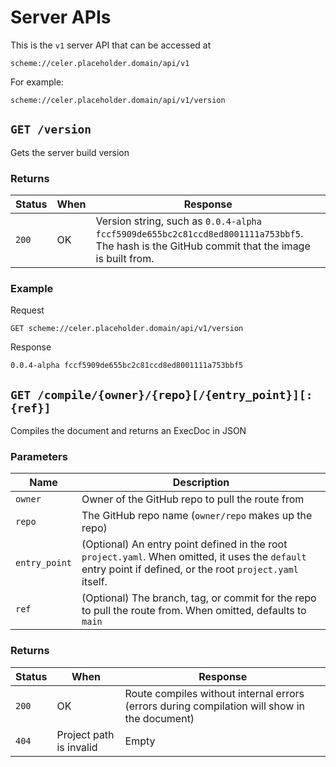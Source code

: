 # Server APIs
This is the `v1` server API that can be accessed at
```
scheme://celer.placeholder.domain/api/v1
```
For example:
```
scheme://celer.placeholder.domain/api/v1/version
```

## `GET /version`
Gets the server build version
### Returns
|Status|When|Response|
|-|-|-|
|`200`|OK| Version string, such as `0.0.4-alpha fccf5909de655bc2c81ccd8ed8001111a753bbf5`. The hash is the GitHub commit that the image is built from.|

### Example
Request
```
GET scheme://celer.placeholder.domain/api/v1/version
```
Response
```
0.0.4-alpha fccf5909de655bc2c81ccd8ed8001111a753bbf5
```

## `GET /compile/{owner}/{repo}[/{entry_point}][:{ref}]`
Compiles the document and returns an ExecDoc in JSON
### Parameters
|Name|Description|
|-|-|
|`owner`|Owner of the GitHub repo to pull the route from|
|`repo`|The GitHub repo name (`owner/repo` makes up the repo)|
|`entry_point`| (Optional) An entry point defined in the root `project.yaml`. When omitted, it uses the `default` entry point if defined, or the root `project.yaml` itself.|
|`ref`| (Optional) The branch, tag, or commit for the repo to pull the route from. When omitted, defaults to `main`|
### Returns
|Status|When|Response|
|-|-|-|
|`200`|OK|Route compiles without internal errors (errors during compilation will show in the document)|
|`404`|Project path is invalid|Empty|
